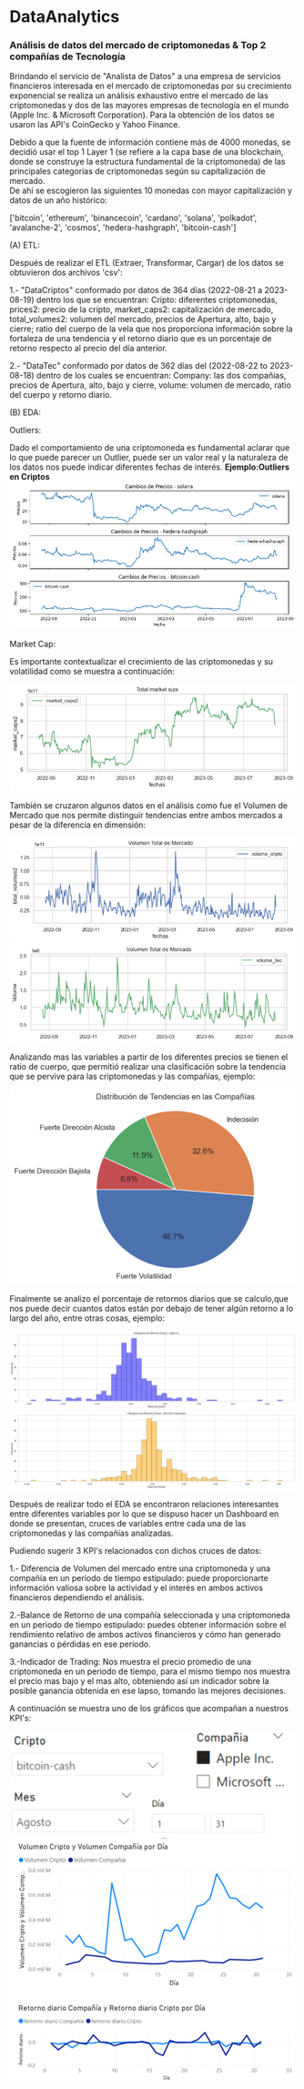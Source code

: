 # DataAnalytics

### Análisis de datos del mercado de criptomonedas & Top 2 compañías de Tecnología

Brindando el servicio de "Analista de Datos" a una empresa de servicios financieros interesada en el mercado de criptomonedas por su crecimiento exponencial se realiza un análisis exhaustivo entre el mercado de las criptomonedas y dos de las mayores empresas de tecnología en el mundo (Apple Inc. & Microsoft Corporation).
Para la obtención de los datos se usaron las API's CoinGecko y Yahoo Finance.

Debido a que la fuente de información contiene más de 4000 monedas, se decidió usar el top 1 Layer 1 (se refiere a la capa base de una blockchain, donde se construye la estructura fundamental de la criptomoneda) de las principales categorías de criptomonedas según su capitalización de mercado.  
De ahí se escogieron las siguientes 10 monedas con mayor capitalización y datos de un año histórico:

['bitcoin', 'ethereum', 'binancecoin', 'cardano', 'solana', 'polkadot', 'avalanche-2', 'cosmos', 'hedera-hashgraph', 'bitcoin-cash']

(A) ETL:

Después de realizar el ETL (Extraer, Transformar, Cargar) de los datos se obtuvieron dos archivos 'csv': 

1.- "DataCriptos" conformado por datos de 364 días (2022-08-21 a 2023-08-19) dentro los que se encuentran: Cripto: diferentes criptomonedas, prices2: precio de la cripto,   market_caps2: capitalización de mercado, total_volumes2: volumen del mercado, precios de Apertura, alto, bajo y cierre; ratio del cuerpo de la vela que nos proporciona información sobre la fortaleza de una tendencia y el retorno diario que es un porcentaje de retorno respecto al precio del día anterior.

2.- "DataTec" conformado por datos de 362 días del (2022-08-22 to 2023-08-18) dentro de los cuales se encuentran: Company: las dos compañías, precios de Apertura, alto, bajo y cierre, volume: volumen de mercado, ratio del cuerpo y retorno diario.
 
(B) EDA:

Outliers:

Dado el comportamiento de una criptomoneda es fundamental aclarar que lo que puede parecer un Outlier, puede ser un valor real y la naturaleza de los datos nos puede indicar diferentes fechas de interés. 
**Ejemplo:Outliers en Criptos**
![Precios](/Graficas/Precios.png)

Market Cap: 

Es importante contextualizar el crecimiento de las criptomonedas y su volatilidad como se muestra a continuación:

![MarketCap](/Graficas/MarketCapCriptos.png)

También se cruzaron algunos datos en el análisis como fue el Volumen de Mercado que nos permite distinguir tendencias entre ambos mercados a pesar de la diferencia en dimensión: 

![VolumenMercado](/Graficas/VolumenTotalMercCrip.png)
![VolumenMercado2](/Graficas/VolumenTotalMercadoTec.png)

Analizando mas las variables a partir de los diferentes precios se tienen el ratio de cuerpo, que permitió realizar una clasificación sobre la tendencia que se pervive para las criptomonedas y las compañías, ejemplo:

![Tendencias](/Graficas/Tendencias.png)

Finalmente se analizo el porcentaje de retornos diarios que se calculo,que nos puede decir cuantos datos están por debajo de tener algún retorno a lo largo del año, entre otras cosas, ejemplo:

![RetornosApple](/Graficas/RetornosDiarios.png)
![RetornosMicro](/Graficas/RetornosDiariosMicros.png)

Después de realizar todo el EDA se encontraron relaciones interesantes entre diferentes variables por lo que se dispuso hacer un Dashboard en donde se presentan, cruces de variables entre cada una de las criptomonedas y las compañías analizadas.

Pudiendo sugerir 3 KPI's relacionados con dichos cruces de datos: 

1.- Diferencia de Volumen del mercado entre una criptomoneda y una compañía en un periodo de tiempo estipulado: puede proporcionarte información valiosa sobre la actividad y el interés en ambos activos financieros dependiendo el análisis. 

2.-Balance de Retorno de una compañía seleccionada y una criptomoneda en un periodo de tiempo estipulado: puedes obtener información sobre el rendimiento relativo de ambos activos financieros y cómo han generado ganancias o pérdidas en ese período.

3.-Indicador de Trading: Nos muestra el precio promedio de una criptomoneda en un periodo de tiempo, para el mismo tiempo nos muestra el precio mas bajo y el mas alto, obteniendo así un indicador sobre la posible ganancia obtenida en ese lapso, tomando las mejores decisiones.

A continuación se muestra uno de los gráficos que acompañan a nuestros KPI's:

![Parametros](/Graficas/Parametros.png)
![VolumeCripto_Tec](/Graficas/VolumenMercado.png)
